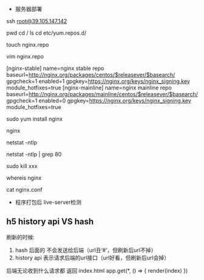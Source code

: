 - 服务器部署
<!-- 连接 -->
ssh root@39.105.147.142

pwd
cd /
ls
cd etc/yum.repos.d/

touch nginx.repo

<!-- 进入修改模式 -->
vim nginx.repo

[nginx-stable]
name=nginx stable repo
baseurl=http://nginx.org/packages/centos/$releasever/$basearch/
gpgcheck=1
enabled=1
gpgkey=https://nginx.org/keys/nginx_signing.key
module_hotfixes=true
[nginx-mainline]
name=nginx mainline repo
baseurl=http://nginx.org/packages/mainline/centos/$releasever/$basearch/
gpgcheck=1
enabled=0
gpgkey=https://nginx.org/keys/nginx_signing.key
module_hotfixes=true

<!-- 安装ngnix -->
sudo yum install nginx

<!-- 启动nginx -->
nginx

<!-- 查看网络状态 -->
netstat -ntlp

<!-- 管道符，过滤 含有 80 -->
netstat -ntlp | grep 80

<!-- 杀掉进程 -->
sudo kill xxx

<!-- 查找ngnix文件 -->
whereis nginx

<!-- 查看nginx配置 -->
cat nginx.conf


- 程序打包后 live-server检测
## h5 history api VS hash
刷新的时候:
1. hash 后面的 不会发送给后端（url丑‘#’，但刷新后url不掉）
2. history api 表示请求后端的url接口（url好看，但刷新后url会掉）

后端无论收到什么请求都 返回 index.html
app.get(*, () => {
  render(index)
})

<script src="/static/a.js" />
publicPath /   改为->   ./
html: index.html static/
后续
ip/static/a.js
没有拦截到
location / {
  root /usr/share/nginx/html
}